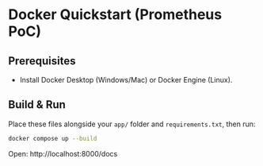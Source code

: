 # Docker Quickstart (Prometheus PoC)

## Prerequisites
- Install Docker Desktop (Windows/Mac) or Docker Engine (Linux).

## Build & Run
Place these files alongside your `app/` folder and `requirements.txt`, then run:
```bash
docker compose up --build
```
Open: http://localhost:8000/docs
